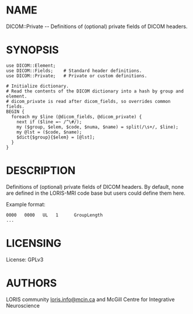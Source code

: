 # NAME

DICOM::Private -- Definitions of (optional) private fields of DICOM headers.

# SYNOPSIS

    use DICOM::Element;
    use DICOM::Fields;    # Standard header definitions.
    use DICOM::Private;   # Private or custom definitions.

    # Initialize dictionary.
    # Read the contents of the DICOM dictionary into a hash by group and element.
    # dicom_private is read after dicom_fields, so overrides common fields.
    BEGIN {
      foreach my $line (@dicom_fields, @dicom_private) {
        next if ($line =~ /^\#/);
        my ($group, $elem, $code, $numa, $name) = split(/\s+/, $line);
        my @lst = ($code, $name);
        $dict{$group}{$elem} = [@lst];
      }
    }

# DESCRIPTION

Definitions of (optional) private fields of DICOM headers. By default, none
are defined in the LORIS-MRI code base but users could define them here.

Example format:

    0000   0000   UL   1      GroupLength
    ...

# LICENSING

License: GPLv3

# AUTHORS

LORIS community <loris.info@mcin.ca> and McGill Centre for Integrative Neuroscience
